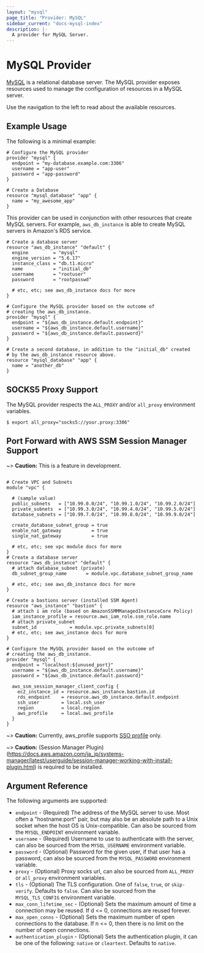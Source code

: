 ```yaml
---
layout: "mysql"
page_title: "Provider: MySQL"
sidebar_current: "docs-mysql-index"
description: |-
  A provider for MySQL Server.
---
```


# MySQL Provider

[MySQL](http://www.mysql.com) is a relational database server. The MySQL
provider exposes resources used to manage the configuration of resources
in a MySQL server.

Use the navigation to the left to read about the available resources.

## Example Usage

The following is a minimal example:

```hcl
# Configure the MySQL provider
provider "mysql" {
  endpoint = "my-database.example.com:3306"
  username = "app-user"
  password = "app-password"
}

# Create a Database
resource "mysql_database" "app" {
  name = "my_awesome_app"
}
```

This provider can be used in conjunction with other resources that create
MySQL servers. For example, ``aws_db_instance`` is able to create MySQL
servers in Amazon's RDS service.

```hcl
# Create a database server
resource "aws_db_instance" "default" {
  engine         = "mysql"
  engine_version = "5.6.17"
  instance_class = "db.t1.micro"
  name           = "initial_db"
  username       = "rootuser"
  password       = "rootpasswd"

  # etc, etc; see aws_db_instance docs for more
}

# Configure the MySQL provider based on the outcome of
# creating the aws_db_instance.
provider "mysql" {
  endpoint = "${aws_db_instance.default.endpoint}"
  username = "${aws_db_instance.default.username}"
  password = "${aws_db_instance.default.password}"
}

# Create a second database, in addition to the "initial_db" created
# by the aws_db_instance resource above.
resource "mysql_database" "app" {
  name = "another_db"
}
```

## SOCKS5 Proxy Support

The MySQL provider respects the `ALL_PROXY` and/or `all_proxy` environment variables.

```
$ export all_proxy="socks5://your.proxy:3306"
```

## Port Forward with AWS SSM Session Manager Support

~> **Caution:** This is a feature in development.

```hcl

# Create VPC and Subnets
module "vpc" {

  # (sample value)
  public_subnets   = ["10.99.0.0/24", "10.99.1.0/24", "10.99.2.0/24"]
  private_subnets  = ["10.99.3.0/24", "10.99.4.0/24", "10.99.5.0/24"]
  database_subnets = ["10.99.7.0/24", "10.99.8.0/24", "10.99.9.0/24"]

  create_database_subnet_group = true
  enable_nat_gateway           = true
  single_nat_gateway           = true

  # etc, etc; see vpc module docs for more
}
# Create a database server
resource "aws_db_instance" "default" {
  # attach database_subnet (private)
  db_subnet_group_name       = module.vpc.database_subnet_group_name

  # etc, etc; see aws_db_instance docs for more
}

# Create a bastions server (installed SSM Agent)
resource "aws_instance" "bastion" {
  # attach i am role (based on AmazonSSMMManagedInstanceCore Policy)
  iam_instance_profile = resource.aws_iam_role.ssm_role.name
  # attach private_subnet
  subnet_id            = module.vpc.private_subnets[0]
  # etc, etc; see aws_instance docs for more
}

# Configure the MySQL provider based on the outcome of
# creating the aws_db_instance.
provider "mysql" {
  endpoint = "localhost:${unused_port}"
  username = "${aws_db_instance.default.username}"
  password = "${aws_db_instance.default.password}"

  aws_ssm_session_manager_client_config {
    ec2_instance_id = resource.aws_instance.bastion.id
    rds_endpoint    = resource.aws_db_instance.default.endpoint
    ssh_user        = local.ssh_user
    region          = local.region
    aws_profile     = local.aws_profile
  }
}
```
~> **Caution:** Currently, aws_profile supports [SSO profile](https://docs.aws.amazon.com/singlesignon/latest/userguide/what-is.html?icmpid=docs_sso_console) only.

~> **Caution:** (Session Manager Plugin)(https://docs.aws.amazon.com/ja_jp/systems-manager/latest/userguide/session-manager-working-with-install-plugin.html) is required to be installed.


## Argument Reference

The following arguments are supported:

* `endpoint` - (Required) The address of the MySQL server to use. Most often a "hostname:port" pair, but may also be an absolute path to a Unix socket when the host OS is Unix-compatible. Can also be sourced from the `MYSQL_ENDPOINT` environment variable.
* `username` - (Required) Username to use to authenticate with the server, can also be sourced from the `MYSQL_USERNAME` environment variable.
* `password` - (Optional) Password for the given user, if that user has a password, can also be sourced from the `MYSQL_PASSWORD` environment variable.
* `proxy` - (Optional) Proxy socks url, can also be sourced from `ALL_PROXY` or `all_proxy` environment variables.
* `tls` - (Optional) The TLS configuration. One of `false`, `true`, or `skip-verify`. Defaults to `false`. Can also be sourced from the `MYSQL_TLS_CONFIG` environment variable.
* `max_conn_lifetime_sec` - (Optional) Sets the maximum amount of time a connection may be reused. If d <= 0, connections are reused forever.
* `max_open_conns` - (Optional) Sets the maximum number of open connections to the database. If n <= 0, then there is no limit on the number of open connections.
* `authentication_plugin` - (Optional) Sets the authentication plugin, it can be one of the following: `native` or `cleartext`. Defaults to `native`.
